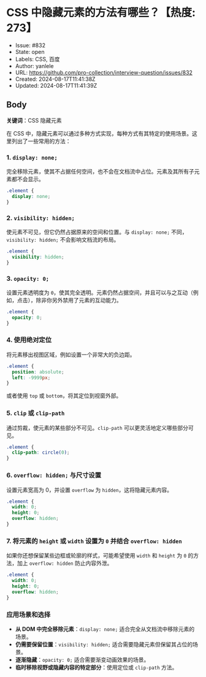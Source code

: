 # CSS 中隐藏元素的方法有哪些？【热度: 273】

- Issue: #832
- State: open
- Labels: CSS, 百度
- Author: yanlele
- URL: https://github.com/pro-collection/interview-question/issues/832
- Created: 2024-08-17T11:41:38Z
- Updated: 2024-08-17T11:41:39Z

## Body

**关键词**：CSS  隐藏元素

在 CSS 中，隐藏元素可以通过多种方式实现，每种方式有其特定的使用场景。这里列出了一些常用的方法：

### 1. `display: none;`

完全移除元素，使其不占据任何空间，也不会在文档流中占位。元素及其所有子元素都不会显示。

```css
.element {
  display: none;
}
```

### 2. `visibility: hidden;`

使元素不可见，但它仍然占据原来的空间和位置。与 `display: none;` 不同，`visibility: hidden;` 不会影响文档流的布局。

```css
.element {
  visibility: hidden;
}
```

### 3. `opacity: 0;`

设置元素透明度为 `0`，使其完全透明。元素仍然占据空间，并且可以与之互动（例如，点击），除非你另外禁用了元素的互动能力。

```css
.element {
  opacity: 0;
}
```

### 4. 使用绝对定位

将元素移出视图区域，例如设置一个非常大的负边距。

```css
.element {
  position: absolute;
  left: -9999px;
}
```

或者使用 `top` 或 `bottom`，将其定位到视窗外部。

### 5. `clip` 或 `clip-path`

通过剪裁，使元素的某些部分不可见。`clip-path` 可以更灵活地定义哪些部分可见。

```css
.element {
  clip-path: circle(0);
}
```

### 6. `overflow: hidden;` 与尺寸设置

设置元素宽高为 0，并设置 `overflow` 为 `hidden`，这将隐藏元素内容。

```css
.element {
  width: 0;
  height: 0;
  overflow: hidden;
}
```

### 7. 将元素的 `height` 或 `width` 设置为 `0` 并结合 `overflow: hidden`

如果你还想保留某些边框或轮廓的样式，可能希望使用 `width` 和 `height` 为 `0` 的方法，加上 `overflow: hidden` 防止内容外泄。

```css
.element {
  width: 0;
  height: 0;
  overflow: hidden;
}
```

### 应用场景和选择

- **从 DOM 中完全移除元素**：`display: none;` 适合完全从文档流中移除元素的场景。
- **仍需要保留位置**：`visibility: hidden;` 适合需要隐藏元素但保留其占位的场景。
- **逐渐隐藏**：`opacity: 0;` 适合需要渐变动画效果的场景。
- **临时移除视野或隐藏内容的特定部分**：使用定位或 `clip-path` 方法。

